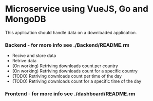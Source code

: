 # Microservice using VueJS, Go and MongoDB

This application should handle data on a downloaded application.

### Backend - for more info see ./Backend/README.rm
  - Recive and store data
  - Retrive data
  - (On working) Retriving downloads count per country
  - (On working) Retriving downloads count for a specific country
  - (TODO) Retriving downloads count per time of the day
  - (TODO) Retriving downloads count for a specific time of the day

### Frontend - for more info see ./dashboard/README.rm
